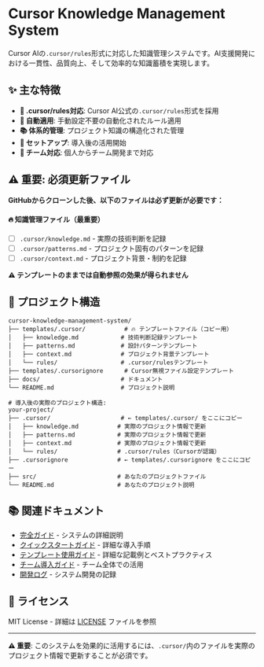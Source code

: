 # Cursor Knowledge Management System

Cursor AIの`.cursor/rules`形式に対応した知識管理システムです。AI支援開発における一貫性、品質向上、そして効率的な知識蓄積を実現します。

## ✨ 主な特徴

- **🎯 .cursor/rules対応**: Cursor AI公式の`.cursor/rules`形式を採用
- **🔄 自動適用**: 手動設定不要の自動化されたルール適用
- **📚 体系的管理**: プロジェクト知識の構造化された管理
- **🚀 セットアップ**: 導入後の活用開始
- **👥 チーム対応**: 個人からチーム開発まで対応

## ⚠️ 重要: 必須更新ファイル

**GitHubからクローンした後、以下のファイルは必ず更新が必要です：**

#### 🔥 **知識管理ファイル（最重要）**
- [ ] `.cursor/knowledge.md` - 実際の技術判断を記録
- [ ] `.cursor/patterns.md` - プロジェクト固有のパターンを記録
- [ ] `.cursor/context.md` - プロジェクト背景・制約を記録

**⚠️ テンプレートのままでは自動参照の効果が得られません**

## 📁 プロジェクト構造

```
cursor-knowledge-management-system/
├── templates/.cursor/           # 🔥 テンプレートファイル（コピー用）
│   ├── knowledge.md            # 技術判断記録テンプレート
│   ├── patterns.md             # 設計パターンテンプレート
│   ├── context.md              # プロジェクト背景テンプレート
│   └── rules/                  # .cursor/rulesテンプレート
├── templates/.cursorignore      # Cursor無視ファイル設定テンプレート
├── docs/                       # ドキュメント
└── README.md                   # プロジェクト説明

# 導入後の実際のプロジェクト構造:
your-project/
├── .cursor/                    # ← templates/.cursor/ をここにコピー
│   ├── knowledge.md           # 実際のプロジェクト情報で更新
│   ├── patterns.md            # 実際のプロジェクト情報で更新
│   ├── context.md             # 実際のプロジェクト情報で更新
│   └── rules/                 # .cursor/rules（Cursorが認識）
├── .cursorignore              # ← templates/.cursorignore をここにコピー
├── src/                       # あなたのプロジェクトファイル
└── README.md                  # あなたのプロジェクト説明
```

## 📚 関連ドキュメント

- [完全ガイド](docs/cursor-knowledge-management-system.md) - システムの詳細説明
- [クイックスタートガイド](docs/quick-start.md) - 詳細な導入手順
- [テンプレート使用ガイド](docs/template-usage-guide.md) - 詳細な記載例とベストプラクティス
- [チーム導入ガイド](docs/team-implementation-guide.md) - チーム全体での活用
- [開発ログ](docs/development-log.md) - システム開発の記録

## 📄 ライセンス

MIT License - 詳細は [LICENSE](LICENSE) ファイルを参照

---

**⚠️ 重要**: このシステムを効果的に活用するには、`.cursor/`内のファイルを実際のプロジェクト情報で更新することが必須です。